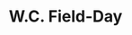 ---
pid: rs374
title: W.C. Field-Day
location_transcription: STAW Bridget Clother
coordinates: "[-75.171035939395, 39.949712095206]"
zipcode: 
gen_neighborhood: 
neighborhood: 
outside_phl: 
age: '64'
age_range: 60-69
instagram: 
image_file_name: rs_374.jpg
proposal_transcription: A likeness og WC Feild-Juggling with top hat on head - he
  would look great on a pedistil. He worked as a change boy at Sttawbridges Rag's
  to Riches- Local boy makes good- our great department store past
topic: Unknown
topic_summary: '0'
type: Sculpture Statue
keywords_other: 
credit: 
image_labels: A man on a pedestal juggling 3 balls with a top hat on.
twitter: 
facebook: 
permalink: "/monuments/rs374/"
layout: item-page
---